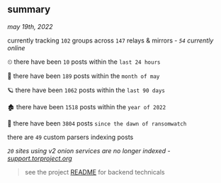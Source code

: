 
## summary
_may 19th, 2022_

currently tracking `102` groups across `147` relays & mirrors - _`54` currently online_

⏲ there have been `10` posts within the `last 24 hours`

🦈 there have been `189` posts within the `month of may`

🪐 there have been `1062` posts within the `last 90 days`

🏚 there have been `1518` posts within the `year of 2022`

🦕 there have been `3804` posts `since the dawn of ransomwatch`

there are `49` custom parsers indexing posts

_`20` sites using v2 onion services are no longer indexed - [support.torproject.org](https://support.torproject.org/onionservices/v2-deprecation/)_

> see the project [README](https://github.com/joshhighet/ransomwatch#ransomwatch--) for backend technicals
